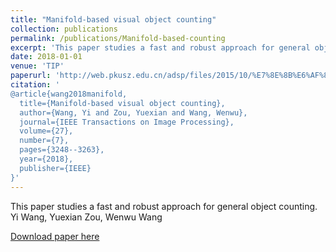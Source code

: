 ```yaml
---
title: "Manifold-based visual object counting"
collection: publications
permalink: /publications/Manifold-based-counting
excerpt: 'This paper studies a fast and robust approach for general object counting.'
date: 2018-01-01
venue: 'TIP'
paperurl: 'http://web.pkusz.edu.cn/adsp/files/2015/10/%E7%8E%8B%E6%AF%85TIP%E6%96%87%E7%AB%A0-%E6%9C%80%E7%BB%88%E7%89%88.pdf'
citation: '
@article{wang2018manifold,
  title={Manifold-based visual object counting},
  author={Wang, Yi and Zou, Yuexian and Wang, Wenwu},
  journal={IEEE Transactions on Image Processing},
  volume={27},
  number={7},
  pages={3248--3263},
  year={2018},
  publisher={IEEE}
}'
---
```

This paper studies a fast and robust approach for general object counting.
Yi Wang, Yuexian Zou, Wenwu Wang

[Download paper here](http://web.pkusz.edu.cn/adsp/files/2015/10/%E7%8E%8B%E6%AF%85TIP%E6%96%87%E7%AB%A0-%E6%9C%80%E7%BB%88%E7%89%88.pdf)